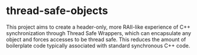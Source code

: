 # thread-safe-objects

This project aims to create a header-only, more RAII-like experience of C++ synchronization through Thread Safe Wrappers, which can encapsulate any object and forces accesses to be thread safe. This reduces the amount of boilerplate code typically associated with standard synchronous C++ code.

